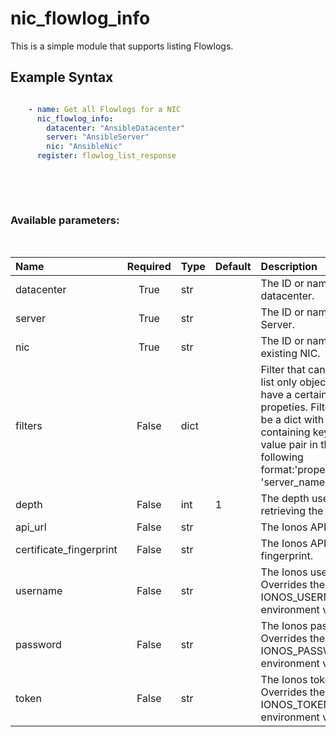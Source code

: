 # nic_flowlog_info

This is a simple module that supports listing Flowlogs.

## Example Syntax


```yaml

    - name: Get all Flowlogs for a NIC
      nic_flowlog_info:
        datacenter: "AnsibleDatacenter"
        server: "AnsibleServer"
        nic: "AnsibleNic"
      register: flowlog_list_response

```


&nbsp;

&nbsp;
### Available parameters:
&nbsp;

| Name | Required | Type | Default | Description |
| :--- | :---: | :--- | :--- | :--- |
| datacenter | True | str |  | The ID or name of the datacenter. |
| server | True | str |  | The ID or name of the Server. |
| nic | True | str |  | The ID or name of an existing NIC. |
| filters | False | dict |  | Filter that can be used to list only objects which have a certain set of propeties. Filters should be a dict with a key containing keys and value pair in the following format:'properties.name': 'server_name' |
| depth | False | int | 1 | The depth used when retrieving the items. |
| api_url | False | str |  | The Ionos API base URL. |
| certificate_fingerprint | False | str |  | The Ionos API certificate fingerprint. |
| username | False | str |  | The Ionos username. Overrides the IONOS_USERNAME environment variable. |
| password | False | str |  | The Ionos password. Overrides the IONOS_PASSWORD environment variable. |
| token | False | str |  | The Ionos token. Overrides the IONOS_TOKEN environment variable. |
